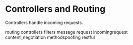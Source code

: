 # Controllers and Routing

Controllers handle incoming requests.

<div class="toctree" titlesonly="">

routing controllers filters message request incomingrequest
content_negotiation methodspoofing restful

</div>
